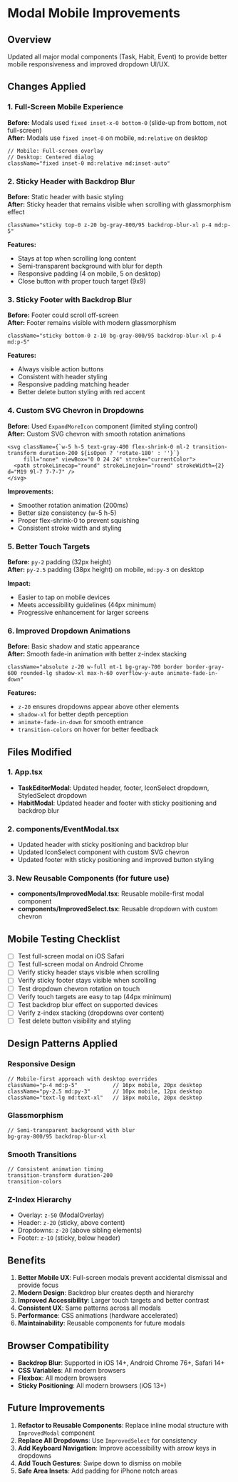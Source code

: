 # Modal Mobile Improvements

## Overview
Updated all major modal components (Task, Habit, Event) to provide better mobile responsiveness and improved dropdown UI/UX.

## Changes Applied

### 1. Full-Screen Mobile Experience
**Before:** Modals used `fixed inset-x-0 bottom-0` (slide-up from bottom, not full-screen)  
**After:** Modals use `fixed inset-0` on mobile, `md:relative` on desktop

```tsx
// Mobile: Full-screen overlay
// Desktop: Centered dialog
className="fixed inset-0 md:relative md:inset-auto"
```

### 2. Sticky Header with Backdrop Blur
**Before:** Static header with basic styling  
**After:** Sticky header that remains visible when scrolling with glassmorphism effect

```tsx
className="sticky top-0 z-20 bg-gray-800/95 backdrop-blur-xl p-4 md:p-5"
```

**Features:**
- Stays at top when scrolling long content
- Semi-transparent background with blur for depth
- Responsive padding (4 on mobile, 5 on desktop)
- Close button with proper touch target (9x9)

### 3. Sticky Footer with Backdrop Blur
**Before:** Footer could scroll off-screen  
**After:** Footer remains visible with modern glassmorphism

```tsx
className="sticky bottom-0 z-10 bg-gray-800/95 backdrop-blur-xl p-4 md:p-5"
```

**Features:**
- Always visible action buttons
- Consistent with header styling
- Responsive padding matching header
- Better delete button styling with red accent

### 4. Custom SVG Chevron in Dropdowns
**Before:** Used `ExpandMoreIcon` component (limited styling control)  
**After:** Custom SVG chevron with smooth rotation animations

```tsx
<svg className={`w-5 h-5 text-gray-400 flex-shrink-0 ml-2 transition-transform duration-200 ${isOpen ? 'rotate-180' : ''}`} 
     fill="none" viewBox="0 0 24 24" stroke="currentColor">
  <path strokeLinecap="round" strokeLinejoin="round" strokeWidth={2} d="M19 9l-7 7-7-7" />
</svg>
```

**Improvements:**
- Smoother rotation animation (200ms)
- Better size consistency (w-5 h-5)
- Proper flex-shrink-0 to prevent squishing
- Consistent stroke width and styling

### 5. Better Touch Targets
**Before:** `py-2` padding (32px height)  
**After:** `py-2.5` padding (38px height) on mobile, `md:py-3` on desktop

**Impact:**
- Easier to tap on mobile devices
- Meets accessibility guidelines (44px minimum)
- Progressive enhancement for larger screens

### 6. Improved Dropdown Animations
**Before:** Basic shadow and static appearance  
**After:** Smooth fade-in animation with better z-index stacking

```tsx
className="absolute z-20 w-full mt-1 bg-gray-700 border border-gray-600 rounded-lg shadow-xl max-h-60 overflow-y-auto animate-fade-in-down"
```

**Features:**
- `z-20` ensures dropdowns appear above other elements
- `shadow-xl` for better depth perception
- `animate-fade-in-down` for smooth entrance
- `transition-colors` on hover for better feedback

## Files Modified

### 1. App.tsx
- **TaskEditorModal**: Updated header, footer, IconSelect dropdown, StyledSelect dropdown
- **HabitModal**: Updated header and footer with sticky positioning and backdrop blur

### 2. components/EventModal.tsx
- Updated header with sticky positioning and backdrop blur
- Updated IconSelect component with custom SVG chevron
- Updated footer with sticky positioning and improved button styling

### 3. New Reusable Components (for future use)
- **components/ImprovedModal.tsx**: Reusable mobile-first modal component
- **components/ImprovedSelect.tsx**: Reusable dropdown with custom chevron

## Mobile Testing Checklist

- [ ] Test full-screen modal on iOS Safari
- [ ] Test full-screen modal on Android Chrome
- [ ] Verify sticky header stays visible when scrolling
- [ ] Verify sticky footer stays visible when scrolling
- [ ] Test dropdown chevron rotation on touch
- [ ] Verify touch targets are easy to tap (44px minimum)
- [ ] Test backdrop blur effect on supported devices
- [ ] Verify z-index stacking (dropdowns over content)
- [ ] Test delete button visibility and styling

## Design Patterns Applied

### Responsive Design
```tsx
// Mobile-first approach with desktop overrides
className="p-4 md:p-5"           // 16px mobile, 20px desktop
className="py-2.5 md:py-3"       // 10px mobile, 12px desktop
className="text-lg md:text-xl"   // 18px mobile, 20px desktop
```

### Glassmorphism
```tsx
// Semi-transparent background with blur
bg-gray-800/95 backdrop-blur-xl
```

### Smooth Transitions
```tsx
// Consistent animation timing
transition-transform duration-200
transition-colors
```

### Z-Index Hierarchy
- Overlay: `z-50` (ModalOverlay)
- Header: `z-20` (sticky, above content)
- Dropdowns: `z-20` (above sibling elements)
- Footer: `z-10` (sticky, below header)

## Benefits

1. **Better Mobile UX**: Full-screen modals prevent accidental dismissal and provide focus
2. **Modern Design**: Backdrop blur creates depth and hierarchy
3. **Improved Accessibility**: Larger touch targets and better contrast
4. **Consistent UX**: Same patterns across all modals
5. **Performance**: CSS animations (hardware accelerated)
6. **Maintainability**: Reusable components for future modals

## Browser Compatibility

- **Backdrop Blur**: Supported in iOS 14+, Android Chrome 76+, Safari 14+
- **CSS Variables**: All modern browsers
- **Flexbox**: All modern browsers
- **Sticky Positioning**: All modern browsers (iOS 13+)

## Future Improvements

1. **Refactor to Reusable Components**: Replace inline modal structure with `ImprovedModal` component
2. **Replace All Dropdowns**: Use `ImprovedSelect` for consistency
3. **Add Keyboard Navigation**: Improve accessibility with arrow keys in dropdowns
4. **Add Touch Gestures**: Swipe down to dismiss on mobile
5. **Safe Area Insets**: Add padding for iPhone notch areas
